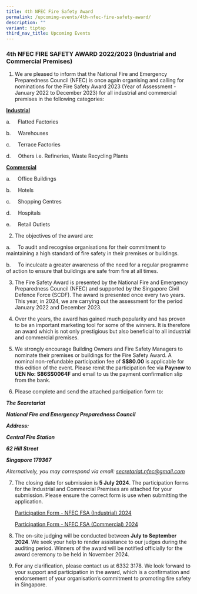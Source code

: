 ```yaml
---
title: 4th NFEC Fire Safety Award
permalink: /upcoming-events/4th-nfec-fire-safety-award/
description: ""
variant: tiptap
third_nav_title: Upcoming Events
---
```

<h3>4th NFEC FIRE SAFETY AWARD 2022/2023 (Industrial and Commercial Premises)</h3>
<ol data-tight="true" class="tight">
<li>
<p>We are pleased to inform that the National Fire and Emergency Preparedness
Council (NFEC) is once again organising and calling for nominations for
the Fire Safety Award 2023 (Year of Assessment - January 2022 to December
2023) for all industrial and commercial premises in the following categories:</p>
</li>
</ol>
<p><strong><u>Industrial</u></strong>
</p>
<p>a.&nbsp;&nbsp;&nbsp;&nbsp; Flatted Factories</p>
<p>b.&nbsp;&nbsp;&nbsp;&nbsp; Warehouses</p>
<p>c.&nbsp;&nbsp;&nbsp;&nbsp; Terrace Factories</p>
<p>d.&nbsp;&nbsp;&nbsp;&nbsp; Others i.e. Refineries, Waste Recycling Plants</p>
<p><strong><u>Commercial</u></strong>
</p>
<p>a.&nbsp;&nbsp;&nbsp;&nbsp; Office Buildings</p>
<p>b.&nbsp;&nbsp;&nbsp;&nbsp; Hotels</p>
<p>c.&nbsp;&nbsp;&nbsp;&nbsp; Shopping Centres</p>
<p>d.&nbsp;&nbsp;&nbsp;&nbsp; Hospitals</p>
<p>e.&nbsp;&nbsp;&nbsp;&nbsp; Retail Outlets</p>
<p></p>
<ol start="2" data-tight="true" class="tight">
<li>
<p>The objectives of the award are:</p>
</li>
</ol>
<p>a.&nbsp;&nbsp;&nbsp;&nbsp; To audit and recognise organisations for their
commitment to maintaining a high standard of fire safety in their premises
or buildings.</p>
<p>b.&nbsp;&nbsp;&nbsp;&nbsp; To inculcate a greater awareness of the need
for a regular programme of action to ensure that buildings are safe from
fire at all times.</p>
<p></p>
<ol start="3">
<li>
<p>The Fire Safety Award is presented by the National Fire and Emergency
Preparedness Council (NFEC) and supported by the Singapore Civil Defence
Force (SCDF). The award is presented once every two years. This year, in
2024, we are carrying out the assessment for the period January 2022 and
December 2023.</p>
<p></p>
</li>
<li>
<p>Over the years, the award has gained much popularity and has proven to
be an important marketing tool for some of the winners. It is therefore
an award which is not only prestigious but also beneficial to all industrial
and commercial premises.</p>
<p></p>
</li>
<li>
<p>We strongly encourage Building Owners and Fire Safety Managers to nominate
their premises or buildings for the Fire Safety Award. A nominal non-refundable
participation fee of <strong>S$80.00</strong> is applicable for this edition
of the event. Please remit the participation fee via <strong>Paynow</strong> to <strong>UEN No: S86SS0064F</strong> and
email to us the payment confirmation slip from the bank.</p>
<p></p>
</li>
<li>
<p>Please complete and send the attached participation form to:</p>
</li>
</ol>
<p><strong><em>The Secretariat</em></strong>
</p>
<p><strong><em>National Fire and Emergency Preparedness Council</em></strong>
</p>
<p><strong><em>Address:</em></strong>
</p>
<p><strong><em>Central Fire Station</em></strong>
</p>
<p><strong><em>62 Hill Street</em></strong>
</p>
<p><strong><em>Singapore 179367</em></strong>
</p>
<p><em>Alternatively, you may correspond via email: <a href="mailto:secretariat.nfec@gmail.com" rel="noopener noreferrer nofollow" target="_blank">secretariat.nfec@gmail.com</a></em>
</p>
<ol start="7">
<li>
<p>The closing date for submission is <strong>5 July 2024</strong>. The participation
forms for the Industrial and Commercial Premises are attached for your
submission. Please ensure the correct form is use when submitting the application.</p>
<p><a href="/files/NFEC_FSA__Industrial__2024___Participation_Form.pdf" rel="noopener noreferrer nofollow" target="_blank">Participation Form - NFEC FSA (Industrial) 2024</a>
</p>
<p><a href="/files/NFEC_FSA__Commercial__2024___Participation_Form.pdf" rel="noopener noreferrer nofollow" target="_blank">Participation Form - NFEC FSA (Commercial) 2024</a>
</p>
</li>
<li>
<p>The on-site judging will be conducted between <strong>July to September 2024</strong>.
We seek your help to render assistance to our judges during the auditing
period. Winners of the award will be notified officially for the award
ceremony to be held in November 2024.</p>
<p></p>
</li>
<li>
<p>For any clarification, please contact us at 6332 3178. We look forward
to your support and participation in the award, which is a confirmation
and endorsement of your organisation’s commitment to promoting fire safety
in Singapore.</p>
</li>
</ol>
<p></p>